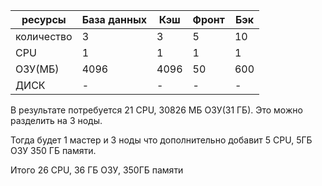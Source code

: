 ресурсы|База данных|Кэш| Фронт |Бэк
---|---|---|---|---
количество|3|3|5|10
CPU|1|1|1|1
ОЗУ(МБ)|4096|4096|50|600
ДИСК|-|-|-|-


В результате потребуется 21 CPU, 30826  МБ ОЗУ(31 ГБ). Это можно разделить на 3 ноды.

Тогда будет 1 мастер  и 3 ноды что дополнительно добавит 5 CPU, 5ГБ ОЗУ 350 ГБ памяти.

Итого 26 CPU, 36 ГБ ОЗУ, 350ГБ памяти

